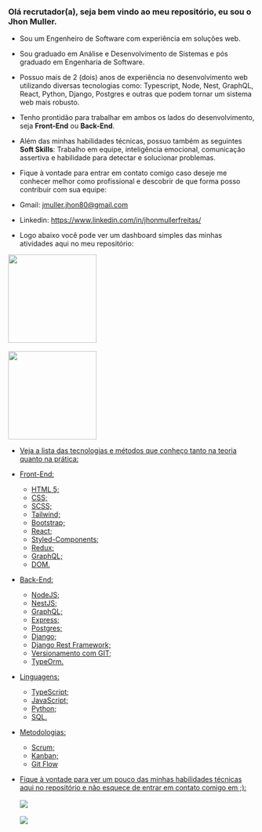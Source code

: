 ### Olá recrutador(a), seja bem vindo ao meu repositório, eu sou o Jhon Muller.

- Sou um Engenheiro de Software com experiência em soluções web.
- Sou graduado em Análise e Desenvolvimento de Sistemas e pós graduado em Engenharia de Software.
- Possuo mais de 2 (dois) anos de experiência no desenvolvimento web utilizando diversas tecnologias como: Typescript, Node, Nest, GraphQL, React, Python, Django, Postgres e outras que podem tornar um sistema web mais robusto.
- Tenho prontidão para trabalhar em ambos os lados do desenvolvimento, seja <b>Front-End</b> ou <b>Back-End</b>.
- Além das minhas habilidades técnicas, possuo também as seguintes <b>Soft Skills</b>: Trabalho em equipe, inteligência emocional, comunicação assertiva e habilidade para detectar e solucionar problemas.
- Fique à vontade para entrar em contato comigo caso deseje me conhecer melhor como profissional e descobrir de que forma posso contribuir com sua equipe:
- Gmail: jmuller.jhon80@gmail.com
- Linkedin: https://www.linkedin.com/in/jhonmullerfreitas/


- Logo abaixo você pode ver um dashboard simples das minhas atividades aqui no meu repositório:
<div align="left">
  <a href="https://github.com/jhonmullerfreitas">
  <img height="180em" src="https://github-readme-stats.vercel.app/api?username=jhonmullerfreitas&show_icons=true&theme=dark&include_all_commits=true&count_private=true"/>
  <br></br>
  <img height="180em" src="https://github-readme-stats.vercel.app/api/top-langs/?username=jhonmullerfreitas&layout=compact&langs_count=7&theme=dark"/>
</div>

- Veja a lista das tecnologias e métodos que conheço tanto na teoria quanto na prática:
  
- Front-End:
  <ul>
    <li>HTML 5;</li>
    <li>CSS;</li>
    <li>SCSS;</li>
    <li>Tailwind;</li>
    <li>Bootstrap;</li>
    <li>React;</li>
    <li>Styled-Components;</li>
    <li>Redux;</li>
    <li>GraphQL;</li>
    <li>DOM.</li>
  </ul>

- Back-End:
  <ul>
    <li>NodeJS;</li>
    <li>NestJS;</li>
    <li>GraphQL;</li>
    <li>Express;</li>
    <li>Postgres;</li>
    <li>Django;</li>
    <li>Django Rest Framework;</li>
    <li>Versionamento com GIT;</li>
    <li>TypeOrm.</li>
  </ul>

- Linguagens:
  <ul>
    <li>TypeScript;</li>
    <li>JavaScript;</li>
    <li>Python;</li>
    <li>SQL.</li>
  </ul>

- Metodologias:
  <ul>
    <li>Scrum;</li>
    <li>Kanban;</li>
    <li>Git Flow</li>
  </ul>

  
- Fique à vontade para ver um pouco das minhas habilidades técnicas aqui no repositório e não esquece de entrar em contato comigo em ;):
  <br></br>
  <a href = "mailto:jmuller.jhon80@gmail.com"><img src="https://img.shields.io/badge/-Gmail-%23333?style=for-the-badge&logo=gmail&logoColor=white" target="_blank"></a>
  <br></br>
  <a href="https://www.linkedin.com/in/jhonmullerfreitas/" target="_blank"><img src="https://img.shields.io/badge/-LinkedIn-%230077B5?style=for-the-badge&logo=linkedin&logoColor=white" target="_blank"></a> 
 
